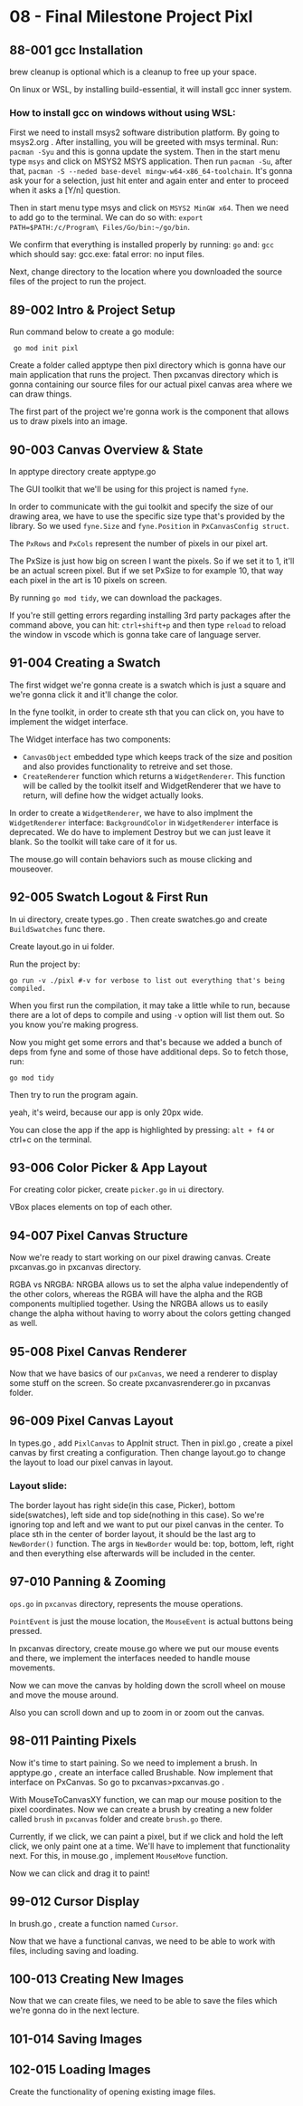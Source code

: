 # 08 - Final Milestone Project Pixl

## 88-001 gcc Installation
brew cleanup is optional which is a cleanup to free up your space.

On linux or WSL, by installing build-essential, it will install gcc inner system.

### How to install gcc on windows without using WSL:
First we need to install msys2 software distribution platform. By going to msys2.org . After installing, you will be greeted with msys terminal. Run:
`pacman -Syu` and this is gonna update the system. Then in the start menu type `msys` and click on MSYS2 MSYS application. Then run `pacman -Su`,
after that, `pacman -S --neded base-devel mingw-w64-x86_64-toolchain`. It's gonna ask your for a selection, just hit enter and again enter and enter to proceed
when it asks a [Y/n] question.

Then in start menu type msys and click on `MSYS2 MinGW x64`. Then we need to add go to the terminal. We can do so with:
`export PATH=$PATH:/c/Program\ Files/Go/bin:~/go/bin`.

We confirm that everything is installed properly by running:
`go`
and:
`gcc` which should say: gcc.exe: fatal error: no input files.

Next, change directory to the location where you downloaded the source files of the project to run the project.

## 89-002 Intro & Project Setup
Run command below to create a go module:
```shell
 go mod init pixl
```

Create a folder called apptype then pixl directory which is gonna have our main application that runs the project. Then pxcanvas directory which is gonna containing
our source files for our actual pixel canvas area where we can draw things.

The first part of the project we're gonna work is the component that allows us to draw pixels into an image.

## 90-003 Canvas Overview & State
In apptype directory create apptype.go

The GUI toolkit that we'll be using for this project is named `fyne`.

In order to communicate with the gui toolkit and specify the size of our drawing area, we have to use the specific size type that's provided by the library.
So we used `fyne.Size` and `fyne.Position` in `PxCanvasConfig struct`.

The `PxRows` and `PxCols` represent the number of pixels in our pixel art.

The PxSize is just how big on screen I want the pixels. So if we set it to 1, it'll be an actual screen pixel. But if we set PxSize to for example 10,
that way each pixel in the art is 10 pixels on screen.

By running `go mod tidy`, we can download the packages.

If you're still getting errors regarding installing 3rd party packages after the command above, you can hit: `ctrl+shift+p` and then type `reload` to reload the window
in vscode which is gonna take care of language server.

## 91-004 Creating a Swatch
The first widget we're gonna create is a swatch which is just a square and we're gonna click it and it'll change the color.

In the fyne toolkit, in order to create sth that you can click on, you have to implement the widget interface.

The Widget interface has two components: 
- `CanvasObject` embedded type which keeps track of the size and position and also provides functionality to retreive and set those.
- `CreateRenderer` function which returns a `WidgetRenderer`. This function will be called by the toolkit itself and WidgetRenderer that we have to return,
will define how the widget actually looks.

In order to create a `WidgetRenderer`, we have to also implment the `WidgetRenderer` interface:
`BackgroundColor` in `WidgetRenderer` interface is deprecated. We do have to implement Destroy but we can just leave it blank. So the toolkit will take care of it for us.

The mouse.go will contain behaviors such as mouse clicking and mouseover.



## 92-005 Swatch Logout & First Run
In ui directory, create types.go . Then create swatches.go and create `BuildSwatches` func there.

Create layout.go in ui folder.

Run the project by:
```shell
go run -v ./pixl #-v for verbose to list out everything that's being compiled.
```
When you first run the compilation, it may take a little while to run, because there are a lot of deps to compile and using `-v` option will list them out. So you know
you're making progress.

Now you might get some errors and that's because we added a bunch of deps from fyne and some of those have additional deps. So to fetch those, run:
```shell
go mod tidy
```
Then try to run the program again.

yeah, it's weird, because our app is only 20px wide.

You can close the app if the app is highlighted by pressing: `alt + f4` or ctrl+c on the terminal.

## 93-006 Color Picker & App Layout
For creating color picker, create `picker.go` in `ui` directory.

VBox places elements on top of each other.

## 94-007 Pixel Canvas Structure
Now we're ready to start working on our pixel drawing canvas. Create pxcanvas.go in pxcanvas directory.

RGBA vs NRGBA: NRGBA allows us to set the alpha value independently of the other colors, whereas the RGBA will have the alpha and the RGB components multiplied
together. Using the NRGBA allows us to easily change the alpha without having to worry about the colors getting changed as well.

## 95-008 Pixel Canvas Renderer
Now that we have basics of our `pxCanvas`, we need a renderer to display some stuff on the screen. So create pxcanvasrenderer.go in pxcanvas folder.
## 96-009 Pixel Canvas Layout
In types.go , add `PixlCanvas` to AppInit struct. Then in pixl.go , create a pixel canvas by first creating a configuration. Then change layout.go to 
change the layout to load our pixel canvas in layout.

### Layout slide:
The border layout has right side(in this case, Picker), bottom side(swatches), left side and top side(nothing in this case). So we're ignoring top and left and we want to
put our pixel canvas in the center. To place sth in the center of border layout, it should be the last arg to `NewBorder()` function.
The args in `NewBorder` would be: top, bottom, left, right and then everything else afterwards will be included in the center.

## 97-010 Panning & Zooming
`ops.go` in `pxcanvas` directory, represents the mouse operations.

`PointEvent` is just the mouse location, the `MouseEvent` is actual buttons being pressed. 

In pxcanvas directory, create mouse.go where we put our mouse events and there, we implement the interfaces needed to handle mouse movements.

Now we can move the canvas by holding down the scroll wheel on mouse and move the mouse around.

Also you can scroll down and up to zoom in or zoom out the canvas. 

## 98-011 Painting Pixels
Now it's time to start paining. So we need to implement a brush. In apptype.go , create an interface called Brushable. Now implement that interface on PxCanvas.
So go to pxcanvas>pxcanvas.go .

With MouseToCanvasXY function, we can map our mouse position to the pixel coordinates. Now we can create a brush by creating a new folder called `brush` in `pxcanvas` folder and
create `brush.go` there.

Currently, if we click, we can paint a pixel, but if we click and hold the left click, we only paint one at a time. We'll have to implement that functionality next.
For this, in mouse.go , implement `MouseMove` function.

Now we can click and drag it to paint!

## 99-012 Cursor Display
In brush.go , create a function named `Cursor`.

Now that we have a functional canvas, we need to be able to work with files, including saving and loading.

## 100-013 Creating New Images
Now that we can create files, we need to be able to save the files which we're gonna do in the next lecture.
## 101-014 Saving Images
## 102-015 Loading Images
Create the functionality of opening existing image files.